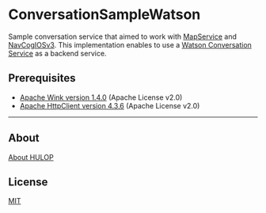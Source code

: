 <!--
The MIT License (MIT)

Copyright (c) 2014, 2017 IBM Corporation
Permission is hereby granted, free of charge, to any person obtaining a copy
of this software and associated documentation files (the "Software"), to deal
in the Software without restriction, including without limitation the rights
to use, copy, modify, merge, publish, distribute, sublicense, and/or sell
copies of the Software, and to permit persons to whom the Software is
furnished to do so, subject to the following conditions:

The above copyright notice and this permission notice shall be included in all
copies or substantial portions of the Software.

THE SOFTWARE IS PROVIDED "AS IS", WITHOUT WARRANTY OF ANY KIND, EXPRESS OR
IMPLIED, INCLUDING BUT NOT LIMITED TO THE WARRANTIES OF MERCHANTABILITY,
FITNESS FOR A PARTICULAR PURPOSE AND NONINFRINGEMENT. IN NO EVENT SHALL THE
AUTHORS OR COPYRIGHT HOLDERS BE LIABLE FOR ANY CLAIM, DAMAGES OR OTHER
LIABILITY, WHETHER IN AN ACTION OF CONTRACT, TORT OR OTHERWISE, ARISING FROM,
OUT OF OR IN CONNECTION WITH THE SOFTWARE OR THE USE OR OTHER DEALINGS IN THE
SOFTWARE.
-->

# ConversationSampleWatson
Sample conversation service that aimed to work with [MapService](https://github.com/hulop/MapService) and [NavCogIOSv3](https://github.com/hulop/NavCogIOSv3).
This implementation enables to use a [Watson Conversation Service](https://www.ibm.com/watson/developercloud/conversation.html) as a backend service.

## Prerequisites
- [Apache Wink version 1.4.0](https://wink.apache.org/) (Apache License v2.0)
- [Apache HttpClient version 4.3.6](http://hc.apache.org/httpcomponents-client-ga/) (Apache License v2.0)

----
## About
[About HULOP](https://github.com/hulop/00Readme)

## License
[MIT](http://opensource.org/licenses/MIT)
